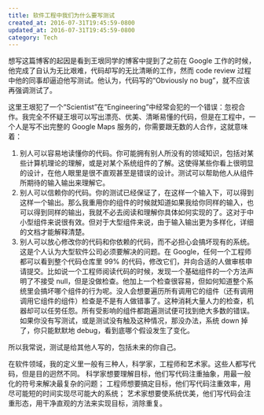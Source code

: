 ```yaml
---
title: 软件工程中我们为什么要写测试
created_at: 2016-07-31T19:45:59-0800
updated_at: 2016-07-31T19:45:59-0800
category: Tech
---
```


想写这篇博客的起因是看到王垠同学的博客中提到了之前在 Google 工作的时候，他完成了自认为无比艰难，代码却写的无比清晰的工作，然而 code review 过程中他的同事却逼迫他写测试。他认为，代码写的“Obviously no bug”，就不应该再强调测试了。

这里王垠犯了一个“Scientist”在“Engineering”中经常会犯的一个错误：忽视合作。我完全不怀疑王垠可以写出漂亮、优美、清晰易懂的代码，但是在工程中，一个人是写不出完整的 Google Maps 服务的，你需要跟无数的人合作，这就意味着：

1. 别人可以容易地读懂你的代码。你可能拥有别人所没有的领域知识，包括对某些计算机理论的理解，或是对某个系统组件的了解。这使得某些你看上很明显的设计，在他人眼里是很不直观甚至是错误的设计。测试可以帮助他人从组件所期待的输入输出来理解它。
2. 别人可以信赖你的代码。你的测试已经保证了，在这样一个输入下，可以得到这样一个输出。那么我重用你的组件的时候就知道如果我给你同样的输入，也可以得到同样的输出，我就不必去阅读和理解你具体如何实现的了。这对于中小型组件来说很有效。但对于大型组件来说，由于输入输出更为多样化，详细的文档才能解释清楚。
3. 别人可以放心修改你的代码和你依赖的代码，而不必担心会搞坏现有的系统。这是个人认为大型软件公司必须要解决的问题。在 Google，任何一个工程师都可以看到整个代码仓库里 99% 的代码，修改它们，并向合适的人做审核申请提交。比如说一个工程师阅读代码的时候，发现一个基础组件的一个方法声明了不接受 null，但是没做检查。他加上一个检查很容易，但如何知道整个系统里会搞坏哪个组件的行为呢。没人会想要遍历所有调用它的组件（还有调用调用它组件的组件）检查是不是有人做错事了。这种消耗大量人力的检查，机器却可以任劳任怨。所有受影响的组件都跑遍测试便可找到绝大多数的错误。如果你没有写测试，或是测试没有触及这种情况，那没办法，系统 down 掉了，你只能默默地 debug，看到底哪个假设发生了变化。


所以我常说，测试是给其他人写的，包括未来的你自己。

在软件领域，我的定义里一般有三种人，科学家，工程师和艺术家。这些人都写代码，但是目的迥然不同。
科学家想要理解目标，他们写代码注重抽象，用最一般化的符号来解决最复杂的问题；
工程师想要搞定目标，他们写代码注重效率，用尽可能短的时间实现尽可能大的系统；
艺术家想要使系统优美，他们写代码会注重形态，用干净直观的方法来实现目标，消除重复。

